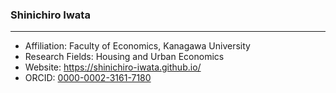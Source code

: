 ### Shinichiro Iwata
<hr>

- Affiliation: Faculty of Economics, Kanagawa University
- Research Fields: Housing and Urban Economics
- Website: https://shinichiro-iwata.github.io/ 
- ORCID: <a href="https://orcid.org/0000-0002-3161-7180">0000-0002-3161-7180</a>



<!--
**Shinichiro-Iwata/Shinichiro-Iwata** is a ✨ _special_ ✨ repository because its `README.md` (this file) appears on your GitHub profile.

Here are some ideas to get you started:

- 🔭 I’m currently working on ...
- 🌱 I’m currently learning ...
- 👯 I’m looking to collaborate on ...
- 🤔 I’m looking for help with ...
- 💬 Ask me about ...
- 📫 How to reach me: ...
- 😄 Pronouns: ...
- ⚡ Fun fact: ...
-->
